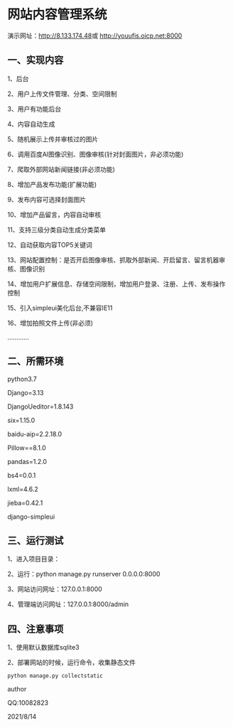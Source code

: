 # 网站内容管理系统

演示网址：<http://8.133.174.48>或
         <http://youufis.oicp.net:8000>

## 一、实现内容

1、后台

2、用户上传文件管理、分类、空间限制

3、用户有功能后台

4、内容自动生成

5、随机展示上传并审核过的图片

6、调用百度AI图像识别、图像审核(针对封面图片，非必须功能)

7、爬取外部网站新闻链接(非必须功能)

8、增加产品发布功能(扩展功能)

9、发布内容可选择封面图片

10、增加产品留言，内容自动审核

11、支持三级分类自动生成分类菜单

12、自动获取内容TOP5关键词

13、网站配置控制：是否开启图像审核、抓取外部新闻、开启留言、留言机器审核、图像识别

14、增加用户扩展信息、存储空间限制，增加用户登录、注册、上传、发布操作控制

15、引入simpleui美化后台,不兼容IE11

16、增加拍照文件上传(非必须)

…………

## 二、所需环境

  python3.7

  Django=3.13

  DjangoUeditor=1.8.143

  six=1.15.0

  baidu-aip=2.2.18.0

  Pillow==8.1.0

  pandas=1.2.0

  bs4=0.0.1

  lxml=4.6.2

  jieba=0.42.1

  django-simpleui
  
## 三、运行测试

1、进入项目目录：

2、运行：python manage.py runserver 0.0.0.0:8000

3、网站访问网址：127.0.0.1:8000

4、管理端访问网址：127.0.0.1:8000/admin

## 四、注意事项

1、使用默认数据库sqlite3

2、部署网站的时候，运行命令，收集静态文件

    python manage.py collectstatic

author

QQ:10082823

2021/8/14
